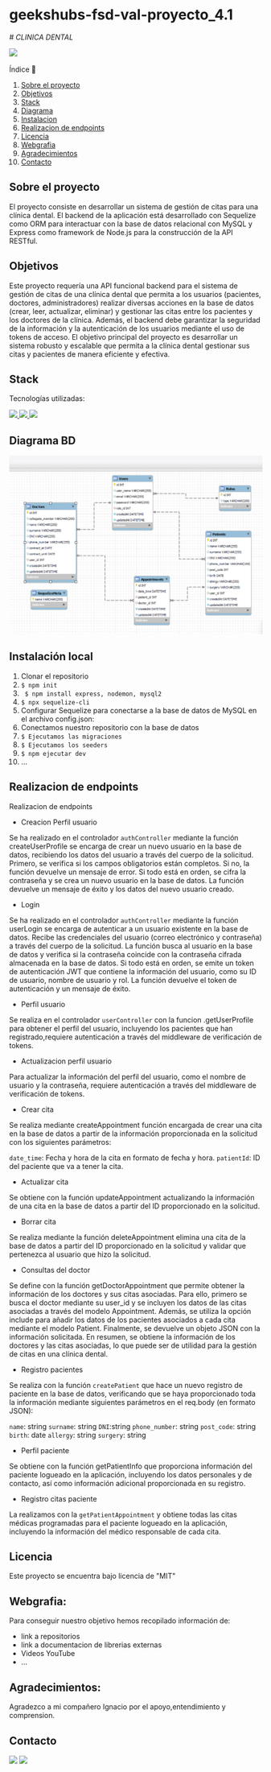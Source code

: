 # geekshubs-fsd-val-proyecto_4.1
<em> # CLINICA DENTAL </em>

 <p align="left">
   <img src="https://img.shields.io/badge/STATUS-EN%20DESAROLLO-green">
   </p>


   
<detalles>
   <summary> Índice 📝</summary> 
  <ol>
    <li><a href="#sobre-el-proyecto">Sobre el proyecto</a></li>
    <li><a href="#objetivo">Objetivos</a></li>
    <li><a href="#stack">Stack</a></li>
    <li><a href="#diagrama-bd">Diagrama</a></li>
    <li><a href="#instalacion-en-local">Instalacion</a></li>
    <li><a href="#endpoints">Realizacion de endpoints</a></li>
    <li><a href="#licencia">Licencia</a></li>
    <li><a href="#webgrafia">Webgrafia</a></li>
    <li><a href="#agradecimientos">Agradecimientos</a></li>
    <li><a href="#contacto">Contacto</a></li>
  </ol>
</detalles>

## Sobre el proyecto


El proyecto consiste en desarrollar un sistema de gestión de citas para una clínica dental. 
El backend de la aplicación está desarrollado con Sequelize como ORM para interactuar con la base de datos relacional con MySQL y Express como framework de Node.js para la construcción de la API RESTful.


## Objetivos

Este proyecto requería una API funcional backend para el sistema de gestión de citas de una clínica dental que permita a los usuarios (pacientes, doctores, administradores) realizar diversas acciones en la base de datos (crear, leer, actualizar, eliminar) y gestionar las citas entre los pacientes y los doctores de la clínica. Además, el backend debe garantizar la seguridad de la información y la autenticación de los usuarios mediante el uso de tokens de acceso. El objetivo principal del proyecto es desarrollar un sistema robusto y escalable que permita a la clínica dental gestionar sus citas y pacientes de manera eficiente y efectiva.

## Stack
Tecnologías utilizadas:
<div alinear="centro">
<a href="https://www.expressjs.com/">
    <img src= "https://img.shields.io/badge/express.js-%23404d59.svg?style=for-the-badge&logo=express&logoColor=%2361DAFB"/>
</a>
<a href="https://nodejs.org/es/">
    <img src= "https://img.shields.io/badge/node.js-026E00?style=for-the-badge&logo=node.js&logoColor=white"/>
</a>
<a href="https://developer.mozilla.org/es/docs/Web/JavaScript">
    <img src= "https://img.shields.io/badge/javascipt-EFD81D?style=for-the-badge&logo=javascript&logoColor=black"/>
</a>
 </div>

## Diagrama BD
!['imagen-db'](/img/Screenshot_70.png)

## Instalación local

1. Clonar el repositorio
2. `$ npm init `
3. ` $ npm install express, nodemon, mysql2`
4.  `$ npx sequelize-cli `
5.  Configurar Sequelize para conectarse a la base de datos de MySQL en el archivo config.json:
3. Conectamos nuestro repositorio con la base de datos
4. ``` $ Ejecutamos las migraciones ```
5. ``` $ Ejecutamos los seeders ```
6. ``` $ npm ejecutar dev ```
7. ...

## Realizacion de endpoints
<detalles>
<summary>Realizacion de endpoints</summary>

  - Creacion Perfil usuario


Se ha realizado en el controlador `authController` mediante la función createUserProfile  se encarga de crear un nuevo usuario en la base de datos, recibiendo los datos del usuario a través del cuerpo de la solicitud. Primero, se verifica si los campos obligatorios están completos. Si no, la función devuelve un mensaje de error. Si todo está en orden, se cifra la contraseña y se crea un nuevo usuario en la base de datos. La función devuelve un mensaje de éxito y los datos del nuevo usuario creado.


   - Login


Se ha realizado en el controlador `authController` mediante la función  userLogin se encarga de autenticar a un usuario existente en la base de datos. Recibe las credenciales del usuario (correo electrónico y contraseña) a través del cuerpo de la solicitud. La función busca al usuario en la base de datos y verifica si la contraseña coincide con la contraseña cifrada almacenada en la base de datos. Si todo está en orden, se emite un token de autenticación JWT que contiene la información del usuario, como su ID de usuario, nombre de usuario y rol. La función devuelve el token de autenticación y un mensaje de éxito.


- Perfil usuario


Se realiza en el controlador `userController` con la funcion .getUserProfile para obtener el perfil del usuario, incluyendo los pacientes que han registrado,requiere autenticación a través del middleware de verificación de tokens.


- Actualizacion perfil usuario


Para actualizar la información del perfil del usuario, como el nombre de usuario y la contraseña, requiere autenticación a través del middleware de verificación de tokens.


-   Crear cita


Se realiza mediante createAppointment función encargada de crear una cita en la base de datos a partir de la información proporcionada en la solicitud con los siguientes parámetros:


`date_time`: Fecha y hora de la cita en formato de fecha y hora.
`patientId`: ID del paciente que va a tener la cita.


-  Actualizar cita

Se obtiene con la función updateAppointment actualizando la información de una cita en la base de datos a partir del ID proporcionado en la solicitud.


-  Borrar cita

Se realiza mediante la función deleteAppointment  elimina una cita de la base de datos a partir del ID proporcionado en la solicitud y validar que pertenezca al usuario que hizo la solicitud.
 

  - Consultas del doctor
    

Se define con la función getDoctorAppointment que  permite obtener la información de los doctores y sus citas asociadas. Para ello, primero se busca el doctor mediante su user_id y se incluyen los datos de las citas asociadas a través del modelo Appointment. Además, se utiliza la opción include para añadir los datos de los pacientes asociados a cada cita mediante el modelo Patient. Finalmente, se devuelve un objeto JSON con la información solicitada. En resumen, se obtiene la información de los doctores y las citas asociadas, lo que puede ser de utilidad para la gestión de citas en una clínica dental.


 - Registro pacientes


 Se realiza con la función `createPatient` que hace un nuevo registro de paciente en la base de datos, verificando que se haya proporcionado toda la información mediante siguientes parámetros en el req.body (en formato JSON):

`name`: string
`surname`: string
`DNI`:string
`phone_number`: string
`post_code`: string
`birth`: date
`allergy`: string
 `surgery`: string


 - Perfil paciente


 Se obtiene  con la función getPatientInfo que proporciona información del paciente logueado en la aplicación, incluyendo los datos personales y de contacto, así como información adicional proporcionada en su registro.

 - Registro citas paciente

 La realizamos con la `getPatientAppointment` y obtiene todas las citas médicas programadas para el paciente logueado en la aplicación, incluyendo la información del médico responsable de cada cita.
</detalles>

## Licencia

Este proyecto se encuentra bajo licencia de "MIT"

## Webgrafia:

Para conseguir nuestro objetivo hemos recopilado información de:
- link a repositorios 
- link a documentacion de librerias externas
- Videos YouTube
- ...

## Agradecimientos:

Agradezco a mi compañero Ignacio por el apoyo,entendimiento y comprension.


## Contacto

<a href = "mailto:micorreoelectronico@gmail.com"><img src="https://img.shields.io/badge/Gmail-C6362C?style=for-the-badge&logo=gmail&logoColor=white" target="_blank"></a>
<a href="https://www.linkedin.com/in/linkedinUser/" target="_blank"><img src="https://img.shields.io/badge/-LinkedIn-%230077B5?style=for-the-badge&logo=linkedin&logoColor=white" target="_blank"></a> 
</p>
   
